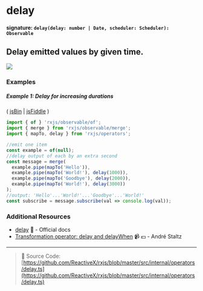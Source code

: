 # delay

#### signature: `delay(delay: number | Date, scheduler: Scheduler): Observable`

## Delay emitted values by given time.

<a href="https://ultimateangular.com/?ref=76683_kee7y7vk"><img src="https://ultimateangular.com/assets/img/banners/ua-leader.svg"></a>

### Examples

##### Example 1: Delay for increasing durations

( [jsBin](http://jsbin.com/zebatixije/1/edit?js,console) |
[jsFiddle](https://jsfiddle.net/btroncone/1kxtzcu6/) )

```js
import { of } 'rxjs/observable/of';
import { merge } from 'rxjs/observable/merge';
import { mapTo, delay } from 'rxjs/operators';

//emit one item
const example = of(null);
//delay output of each by an extra second
const message = merge(
  example.pipe(mapTo('Hello')),
  example.pipe(mapTo('World!'), delay(1000)),
  example.pipe(mapTo('Goodbye'), delay(2000)),
  example.pipe(mapTo('World!'), delay(3000))
);
//output: 'Hello'...'World!'...'Goodbye'...'World!'
const subscribe = message.subscribe(val => console.log(val));
```

### Additional Resources

* [delay](http://reactivex.io/rxjs/class/es6/Observable.js~Observable.html#instance-method-delay)
  :newspaper: - Official docs
* [Transformation operator: delay and delayWhen](https://egghead.io/lessons/rxjs-transformation-operators-delay-and-delaywhen?course=rxjs-beyond-the-basics-operators-in-depth)
  :video_camera: :dollar: - André Staltz

---

> :file_folder: Source Code:
> [https://github.com/ReactiveX/rxjs/blob/master/src/internal/operators/delay.ts](https://github.com/ReactiveX/rxjs/blob/master/src/internal/operators/delay.ts)

